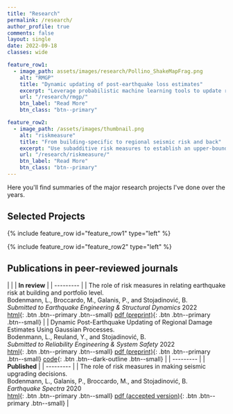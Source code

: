 ```yaml
---
title: "Research"
permalink: /research/
author_profile: true
comments: false
layout: single
date: 2022-09-18
classes: wide

feature_row1:
  - image_path: assets/images/research/Pollino_ShakeMapFrag.png
    alt: "RMGP"
    title: "Dynamic updating of post-earthquake loss estimates"
    excerpt: "Leverage probabilistic machine learning tools to update risk models with early damage reports"
    url: "/research/rmgp/"
    btn_label: "Read More"
    btn_class: "btn--primary"

feature_row2:
  - image_path: /assets/images/thumbnail.png
    alt: "riskmeasure"
    title: "From building-specific to regional seismic risk and back"
    excerpt: "Use subadditive risk measures to establish an upper-bound relation between building-specific and regional seismic risk"
    url: "/research/riskmeasure/"
    btn_label: "Read More"
    btn_class: "btn--primary"
---
```


Here you'll find summaries of the major research projects I've done over the years.

## Selected Projects

{% include feature_row id="feature_row1" type="left" %}

{% include feature_row id="feature_row2" type="left" %}

## Publications in peer-reviewed journals

| |
| **In review** |
| --------- |
| The role of risk measures in relating earthquake risk at building and portfolio level. <br /> Bodenmann, L., Broccardo, M., Galanis, P., and Stojadinović, B. <br /> *Submitted to Earthquake Engineering & Structural Dynamics* 2022 <br /> [html](https://doi.org/10.31224/2205){: .btn .btn--primary .btn--small} [pdf (preprint)](https://engrxiv.org/preprint/view/2205/4410){: .btn .btn--primary .btn--small} |
| Dynamic Post-Earthquake Updating of Regional Damage Estimates Using Gaussian Processes. <br /> Bodenmann, L., Reuland, Y., and Stojadinović, B. <br /> *Submitted to Reliability Engineering & System Safety* 2022 <br /> [html](https://doi.org/10.31224/2205){: .btn .btn--primary .btn--small} [ <i class="fa fa-file-pdf-o"></i> pdf (preprint)](https://engrxiv.org/preprint/view/2205/4410){: .btn .btn--primary .btn--small} [code](https://github.com/bodlukas/earthquake-rmgp){: .btn .btn--dark-outline .btn--small} |
| --------- |
| **Published** |
| --------- |
| The role of risk measures in making seismic upgrading decisions. <br /> Bodenmann, L., Galanis, P., Broccardo, M., and Stojadinović, B. <br /> *Earthquake Spectra* 2020 <br /> [html](https://doi.org/10.31224/2205){: .btn .btn--primary .btn--small} [pdf (accepted version)](https://engrxiv.org/preprint/view/2205/4410){: .btn .btn--primary .btn--small} | 

